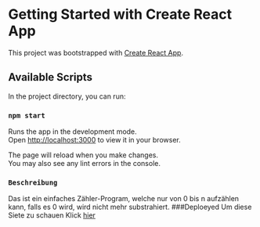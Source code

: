 # Getting Started with Create React App

This project was bootstrapped with [Create React App](https://github.com/facebook/create-react-app).

## Available Scripts

In the project directory, you can run:

### `npm start`

Runs the app in the development mode.\
Open [http://localhost:3000](http://localhost:3000) to view it in your browser.

The page will reload when you make changes.\
You may also see any lint errors in the console.

### `Beschreibung`
Das ist ein einfaches Zähler-Program, welche nur von 0 bis n aufzählen kann, falls es 0 wird, wird nicht mehr substrahiert.
###Deploeyed
Um diese Siete zu schauen Klick [hier](https://a-champi-counting.netlify.app/)
